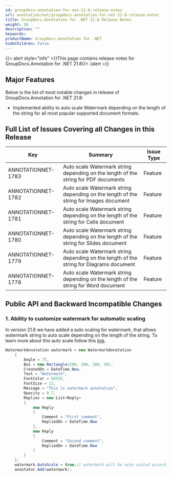 ```yaml
---
id: groupdocs-annotation-for-net-21-8-release-notes
url: annotation/net/groupdocs-annotation-for-net-21-8-release-notes
title: GroupDocs.Annotation for .NET 21.8 Release Notes
weight: 50
description: ""
keywords: 
productName: GroupDocs.Annotation for .NET
hideChildren: False
---
```

{{< alert style="info" >}}This page contains release notes for GroupDocs.Annotation for .NET 21.8{{< /alert >}}

## Major Features

Below is the list of most notable changes in release of GroupDocs.Annotation for .NET 21.8:
* Implemented ability to auto scale Watermark depending on the length of the string for all most popular supported document formats.


## Full List of Issues Covering all Changes in this Release

| Key | Summary | Issue Type |
| --- | --- | --- |
| ANNOTATIONNET-1783 | Auto scale Watermark string depending on the length of the string for PDF documents | Feature |
| ANNOTATIONNET-1782 | Auto scale Watermark string depending on the length of the string for Images document | Feature |
| ANNOTATIONNET-1781 | Auto scale Watermark string depending on the length of the string for Cells document | Feature |
| ANNOTATIONNET-1780 | Auto scale Watermark string depending on the length of the string for Slides document | Feature |
| ANNOTATIONNET-1779 | Auto scale Watermark string depending on the length of the string for Diagrams document | Feature |
| ANNOTATIONNET-1778 | Auto scale Watermark string depending on the length of the string for Word document | Feature |


## Public API and Backward Incompatible Changes

### 1. Ability to customize watermark for automatic scaling

In version 21.8 we have added a auto scaling for watermark, that allows watermark string to auto scale depending on the length of the string. To learn more about this auto scale follow this [link](https://docs.groupdocs.com/watermark/net/).
```csharp
WatermarkAnnotation watermark = new WatermarkAnnotation
    {
        Angle = 75,
        Box = new Rectangle(200, 200, 100, 50),
        CreatedOn = DateTime.Now,
        Text = "Watermark",
        FontColor = 65535,
        FontSize = 12,
        Message = "This is watermark annotation",
        Opacity = 0.7,
        Replies = new List<Reply>
        {
            new Reply
            {
                Comment = "First comment",
                RepliedOn = DateTime.Now
            },
            new Reply
            {
                Comment = "Second comment",
                RepliedOn = DateTime.Now
            }
        }
    };
    watermark.AutoScale = true;// watermark will be auto scaled according to string length
    annotator.Add(watermark);
```